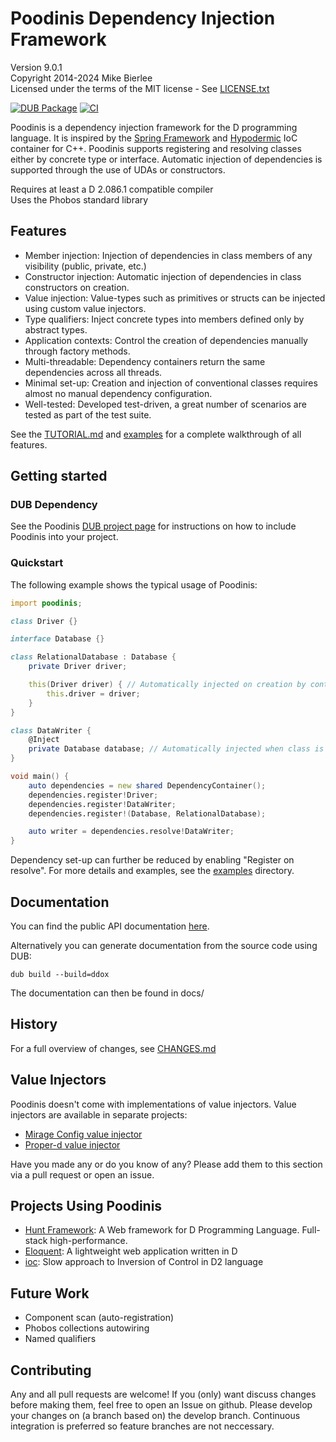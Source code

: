 # Poodinis Dependency Injection Framework

Version 9.0.1  
Copyright 2014-2024 Mike Bierlee  
Licensed under the terms of the MIT license - See [LICENSE.txt](LICENSE.txt)

[![DUB Package](https://img.shields.io/dub/v/poodinis.svg)](https://code.dlang.org/packages/poodinis) [![CI](https://github.com/mbierlee/poodinis/actions/workflows/dub.yml/badge.svg)](https://github.com/mbierlee/poodinis/actions/workflows/dub.yml)

Poodinis is a dependency injection framework for the D programming language. It is inspired by the [Spring Framework] and [Hypodermic] IoC container for C++. Poodinis supports registering and resolving classes either by concrete type or interface. Automatic injection of dependencies is supported through the use of UDAs or constructors.

Requires at least a D 2.086.1 compatible compiler  
Uses the Phobos standard library  

## Features

-   Member injection: Injection of dependencies in class members of any visibility (public, private, etc.)
-   Constructor injection: Automatic injection of dependencies in class constructors on creation.
-   Value injection: Value-types such as primitives or structs can be injected using custom value injectors.
-   Type qualifiers: Inject concrete types into members defined only by abstract types.
-   Application contexts: Control the creation of dependencies manually through factory methods.
-   Multi-threadable: Dependency containers return the same dependencies across all threads.
-   Minimal set-up: Creation and injection of conventional classes requires almost no manual dependency configuration.
-   Well-tested: Developed test-driven, a great number of scenarios are tested as part of the test suite.

See the [TUTORIAL.md](TUTORIAL.md) and [examples](example) for a complete walkthrough of all features.

## Getting started

### DUB Dependency

See the Poodinis [DUB project page] for instructions on how to include Poodinis into your project.

### Quickstart

The following example shows the typical usage of Poodinis:

```d
import poodinis;

class Driver {}

interface Database {}

class RelationalDatabase : Database {
	private Driver driver;

	this(Driver driver) { // Automatically injected on creation by container
		this.driver = driver;
	}
}

class DataWriter {
	@Inject
	private Database database; // Automatically injected when class is resolved
}

void main() {
	auto dependencies = new shared DependencyContainer();
	dependencies.register!Driver;
	dependencies.register!DataWriter;
	dependencies.register!(Database, RelationalDatabase);

	auto writer = dependencies.resolve!DataWriter;
}
```

Dependency set-up can further be reduced by enabling "Register on resolve". For more details and examples, see the [examples](example) directory.

## Documentation

You can find the public API documentation [here](https://poodinis.dpldocs.info/v9.0.0/index.html).

Alternatively you can generate documentation from the source code using DUB:

```
dub build --build=ddox
```

The documentation can then be found in docs/

## History

For a full overview of changes, see [CHANGES.md](CHANGES.md)

## Value Injectors

Poodinis doesn't come with implementations of value injectors. Value injectors are available in separate projects:

-   [Mirage Config value injector](https://github.com/mbierlee/mirage-injector)
-   [Proper-d value injector](https://github.com/mbierlee/poodinis-proper-d-injector)

Have you made any or do you know of any? Please add them to this section via a pull request or open an issue.

## Projects Using Poodinis

-   [Hunt Framework](https://github.com/huntlabs/hunt-framework): A Web framework for D Programming Language. Full-stack high-performance.
-   [Eloquent](https://github.com/SingingBush/eloquent): A lightweight web application written in D
-   [ioc](https://github.com/FilipMalczak/ioc): Slow approach to Inversion of Control in D2 language

## Future Work

-   Component scan (auto-registration)
-   Phobos collections autowiring
-   Named qualifiers

## Contributing

Any and all pull requests are welcome! If you (only) want discuss changes before making them, feel free to open an Issue on github.
Please develop your changes on (a branch based on) the develop branch. Continuous integration is preferred so feature branches are not neccessary.

[spring framework]: http://projects.spring.io/spring-framework/
[hypodermic]: https://github.com/ybainier/hypodermic/
[dub project page]: http://code.dlang.org/packages/poodinis
